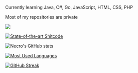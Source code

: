 Currently learning Java, C#, Go, JavaScript, HTML, CSS, PHP

Most of my repositories are private

![](https://komarev.com/ghpvc/?username=Necrro&color=blueviolet)

[![State-of-the-art Shitcode](https://img.shields.io/static/v1?label=State-of-the-art&message=Shitcode&color=7B5804)](https://github.com/trekhleb/state-of-the-art-shitcode)

![Necro's GitHub stats](https://api.necro.ml/api?username=Necrro&show_icons=true&theme=tokyonight&count_private=true&hide_border=true)

[![Most Used Languages](https://api.necro.ml/api/top-langs/?username=Necrro&layout=compact&theme=tokyonight&hide_border=true&langs_count=8)](https://github.com/Necrro/)

[![GitHub Streak](http://github-readme-streak-stats.herokuapp.com?user=Necrro&theme=tokyonight&hide_border=true&date_format=j%20M%5B%20Y%5D)](https://git.io/streak-stats)
